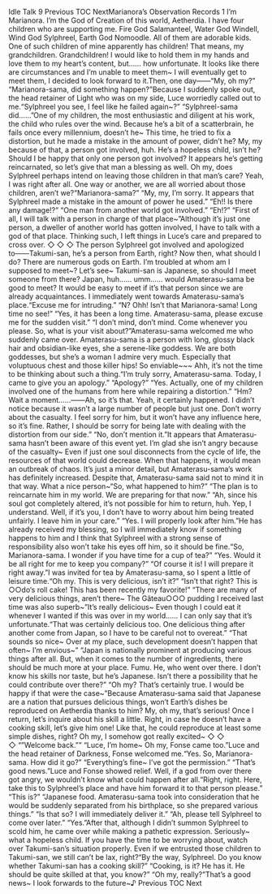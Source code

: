 Idle Talk 9 Previous TOC NextMarianora’s Observation Records 1 I’m Marianora. I’m the God of Creation of this world, Aetherdia. I have four children who are supporting me. Fire God Salamanteel, Water God Windell, Wind God Sylphreel, Earth God Nomoodle. All of them are adorable kids. One of such children of mine apparently has children! That means, my grandchildren. Grandchildren! I would like to hold them in my hands and love them to my heart’s content, but…… how unfortunate. It looks like there are circumstances and I’m unable to meet them~ I will eventually get to meet them, I decided to look forward to it.Then, one day――“My, oh my?” “Marianora-sama, did something happen?”Because I suddenly spoke out, the head retainer of Light who was on my side, Luce worriedly called out to me.“Sylphreel you see, I feel like he failed again~?” “Sylphreel-sama did……”One of my children, the most enthusiastic and diligent at his work, the child who rules over the wind. Because he’s a bit of a scatterbrain, he fails once every millennium, doesn’t he~ This time, he tried to fix a distortion, but he made a mistake in the amount of power, didn’t he? My, my because of that, a person got involved, huh. He’s a hopeless child, isn’t he? Should I be happy that only one person got involved? It appears he’s getting reincarnated, so let’s give that man a blessing as well. Oh my, does Sylphreel perhaps intend on leaving those children in that man’s care? Yeah, I was right after all. One way or another, we are all worried about those children, aren’t we?“Marianora-sama?” “My, my, I’m sorry. It appears that Sylphreel made a mistake in the amount of power he used.” “Eh!! Is there any damage!?” “One man from another world got involved.” “Eh!?” “First of all, I will talk with a person in charge of that place~”Although it’s just one person, a dweller of another world has gotten involved, I have to talk with a god of that place. Thinking such, I left things in Luce’s care and prepared to cross over. ◇ ◇ ◇ The person Sylphreel got involved and apologized to――Takumi-san, he’s a person from Earth, right? Now then, what should I do? There are numerous gods on Earth. I’m troubled at whom am I supposed to meet~? Let’s see~ Takumi-san is Japanese, so should I meet someone from there? Japan, huh…… umm…… would Amaterasu-sama be good to meet? It would be easy to meet if it’s that person since we are already acquaintances. I immediately went towards Amaterasu-sama’s place.“Excuse me for intruding.” “N? Ohh! Isn’t that Marianora-sama! Long time no see!” “Yes, it has been a long time. Amaterasu-sama, please excuse me for the sudden visit.” “I don’t mind, don’t mind. Come whenever you please. So, what is your visit about?”Amaterasu-sama welcomed me who suddenly came over. Amaterasu-sama is a person with long, glossy black hair and obsidian-like eyes, she a serene-like goddess. We are both goddesses, but she’s a woman I admire very much. Especially that voluptuous chest and those killer hips! So enviable~~~ Ahh, it’s not the time to be thinking about such a thing.“I’m truly sorry, Amaterasu-sama. Today, I came to give you an apology.” “Apology?” “Yes. Actually, one of my children involved one of the humans from here while repairing a distortion.” “Hm? Wait a moment……――Ah, so it’s that. Yeah, it certainly happened. I didn’t notice because it wasn’t a large number of people but just one. Don’t worry about the casualty. I feel sorry for him, but it won’t have any influence here, so it’s fine. Rather, I should be sorry for being late with dealing with the distortion from our side.” “No, don’t mention it.”It appears that Amaterasu-sama hasn’t been aware of this event yet. I’m glad she isn’t angry because of the casualty~ Even if just one soul disconnects from the cycle of life, the resources of that world could decrease. When that happens, it would mean an outbreak of chaos. It’s just a minor detail, but Amaterasu-sama’s work has definitely increased. Despite that, Amaterasu-sama said not to mind it in that way. What a nice person~“So, what happened to him?” “The plan is to reincarnate him in my world. We are preparing for that now.” “Ah, since his soul got completely altered, it’s not possible for him to return, huh. Yep, I understand. Well, if it’s you, I don’t have to worry about him being treated unfairly. I leave him in your care.” “Yes. I will properly look after him.”He has already received my blessing, so I will immediately know if something happens to him and I think that Sylphreel with a strong sense of responsibility also won’t take his eyes off him, so it should be fine.“So, Marianora-sama. I wonder if you have time for a cup of tea?” “Yes. Would it be all right for me to keep you company?” “Of course it is! I will prepare it right away.”I was invited for tea by Amaterasu-sama, so I spent a little of leisure time.“Oh my. This is very delicious, isn’t it?” “Isn’t that right? This is ○○do‘s roll cake! This has been recently my favorite!” “There are many of very delicious things, aren’t there~ The Gâteau○○○ pudding I received last time was also superb~”It’s really delicious~ Even though I could eat it whenever I wanted if this was over in my world…… I can only say that it’s unfortunate.“That was certainly delicious too. One delicious thing after another come from Japan, so I have to be careful not to overeat.” “That sounds so nice~ Over at my place, such development doesn’t happen that often~ I’m envious~” “Japan is nationally prominent at producing various things after all. But, when it comes to the number of ingredients, there should be much more at your place. Fumu. He, who went over there. I don’t know his skills nor taste, but he’s Japanese. Isn’t there a possibility that he could contribute over there?” “Oh my? That’s certainly true. I would be happy if that were the case~”Because Amaterasu-sama said that Japanese are a nation that pursues delicious things, won’t Earth’s dishes be reproduced on Aetherdia thanks to him? My, oh my, that’s serious! Once I return, let’s inquire about his skill a little. Right, in case he doesn’t have a cooking skill, let’s give him one! Like that, he could reproduce at least some simple dishes, right? Oh my, I somehow got really excited~ ◇ ◇ ◇ “”Welcome back.”” “Luce, I’m home~ Oh my, Fonse came too.”Luce and the head retainer of Darkness, Fonse welcomed me.“Yes. So, Marianora-sama. How did it go?” “Everything’s fine~ I’ve got the permission.” “That’s good news.”Luce and Fonse showed relief. Well, if a god from over there got angry, we wouldn’t know what could happen after all.“Right, right. Here, take this to Sylphreel’s place and have him forward it to that person please.” “This is?” “Japanese food. Amaterasu-sama took into consideration that he would be suddenly separated from his birthplace, so she prepared various things.” “Is that so? I will immediately deliver it.” “Ah, please tell Sylphreel to come over later.” “Yes.”After that, although I didn’t summon Sylphreel to scold him, he came over while making a pathetic expression. Seriously~ what a hopeless child. If you have the time to be worrying about, watch over Takumi-san’s situation properly. Even if we entrusted those children to Takumi-san, we still can’t be lax, right?“By the way, Sylphreel. Do you know whether Takumi-san has a cooking skill?” “Cooking, is it? He has it. He should be quite skilled at that, you know?” “Oh my, really?”That’s a good news~ I look forwards to the future~♪ Previous TOC Next
